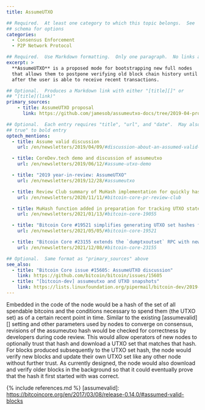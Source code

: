 ```yaml
---
title: AssumeUTXO

## Required.  At least one category to which this topic belongs.  See
## schema for options
categories:
  - Consensus Enforcement
  - P2P Network Protocol

## Required.  Use Markdown formatting.  Only one paragraph.  No links allowed.
excerpt: >
  **AssumeUTXO** is a proposed mode for bootstrapping new full nodes
  that allows them to postpone verifying old block chain history until
  after the user is able to receive recent transactions.

## Optional.  Produces a Markdown link with either "[title][]" or
## "[title](link)"
primary_sources:
    - title: AssumeUTXO proposal
      link: https://github.com/jamesob/assumeutxo-docs/tree/2019-04-proposal/proposal

## Optional.  Each entry requires "title", "url", and "date".  May also use "feature:
## true" to bold entry
optech_mentions:
  - title: Assume valid discussion
    url: /en/newsletters/2019/04/09/#discussion-about-an-assumed-valid-mechanism-for-utxo-snapshots

  - title: CoreDev.tech demo and discussion of assumeutxo
    url: /en/newsletters/2019/06/12/#assume-utxo-demo

  - title: "2019 year-in-review: AssumeUTXO"
    url: /en/newsletters/2019/12/28/#assumeutxo

  - title: Review Club summary of MuHash implementation for quickly hashing UTXO set
    url: /en/newsletters/2020/11/11/#bitcoin-core-pr-review-club

  - title: MuHash function added in preparation for tracking UTXO state hashes
    url: /en/newsletters/2021/01/13/#bitcoin-core-19055

  - title: "Bitcoin Core #19521 simplifies generating UTXO set hashes for old blocks"
    url: /en/newsletters/2021/05/05/#bitcoin-core-19521

  - title: "Bitcoin Core #23155 extends the `dumptxoutset` RPC with new information"
    url: /en/newsletters/2021/12/08/#bitcoin-core-23155

## Optional.  Same format as "primary_sources" above
see_also:
  - title: "Bitcoin Core issue #15605: AssumeUTXO discussion"
    link: https://github.com/bitcoin/bitcoin/issues/15605
  - title: "[bitcoin-dev] assumeutxo and UTXO snapshots"
    link: https://lists.linuxfoundation.org/pipermail/bitcoin-dev/2019-April/016825.html
---
```

Embedded in the code of the node would be a hash of the set of all
spendable bitcoins and the conditions necessary to spend them (the
UTXO set) as of a certain recent point in time.  Similar to the
existing [assumevalid][] setting and other parameters used by nodes to
converge on consensus, revisions of the assumeutxo hash would be
checked for correctness by developers during code review.  This would
allow operators of new nodes to
optionally trust that hash and download a UTXO set that matches that
hash.  For blocks produced subsequently to the UTXO set hash, the node
would verify new blocks and update their own UTXO set like any other
node without further trust.  As currently designed, the node would also
download and verify older blocks in the background so that it could eventually prove that the
hash it first started with was correct.

{% include references.md %}
[assumevalid]: https://bitcoincore.org/en/2017/03/08/release-0.14.0/#assumed-valid-blocks
